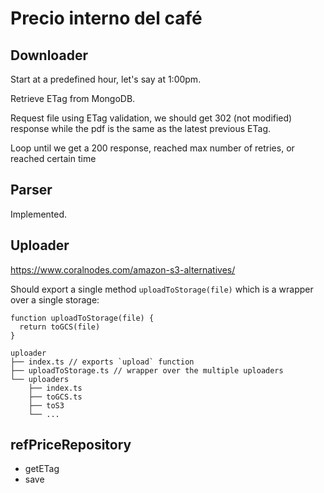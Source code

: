 # Precio interno del café

## Downloader

Start at a predefined hour, let's say at 1:00pm.

Retrieve ETag from MongoDB.

Request file using ETag validation, we should get 302 (not modified) response while the pdf is the same as the latest previous ETag.

Loop until we get a 200 response, reached max number of retries, or reached certain time

## Parser

Implemented.

## Uploader

https://www.coralnodes.com/amazon-s3-alternatives/

Should export a single method `uploadToStorage(file)` which is a wrapper over a single storage:

```
function uploadToStorage(file) {
  return toGCS(file)
}
```

```
uploader
├── index.ts // exports `upload` function
├── uploadToStorage.ts // wrapper over the multiple uploaders
└── uploaders
    ├── index.ts
    ├── toGCS.ts
    ├── toS3
    └── ...
```

## refPriceRepository

- getETag
- save

```

```

